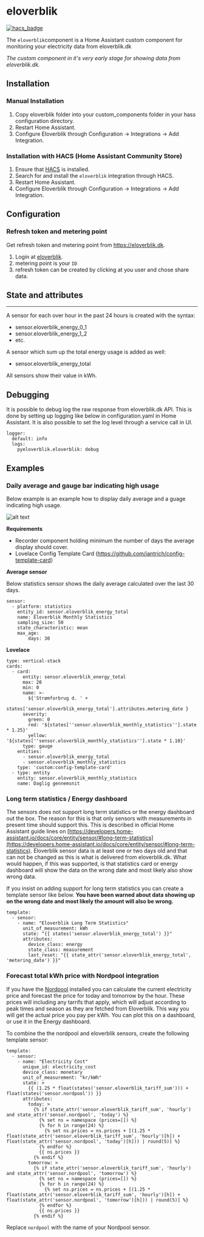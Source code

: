 # eloverblik

[![hacs_badge](https://img.shields.io/badge/HACS-Default-orange.svg)](https://github.com/hacs/integration)

The `eloverblik`component is a Home Assistant custom component for monitoring your electricity data from eloverblik.dk

*The custom component in it's very early stage for showing data from eloverblik.dk.*

## Installation

### Manual Installation

  1. Copy eloverblik folder into your custom_components folder in your hass configuration directory.
  2. Restart Home Assistant.
  3. Configure Eloverblik through Configuration -> Integrations -> Add Integration.

### Installation with HACS (Home Assistant Community Store)

  1. Ensure that [HACS](https://hacs.xyz/) is installed.
  2. Search for and install the `eloverblik` integration through HACS.
  3. Restart Home Assistant. 
  4. Configure Eloverblik through Configuration -> Integrations -> Add Integration.


## Configuration

### Refresh token and metering point

Get refresh token and metering point from https://eloverblik.dk.

  1. Login at [eloverblik](https://eloverblik.dk).
  2. metering point is your `ID`
  3. refresh token can be created by clicking at you user and chose share data.

## State and attributes
---
A sensor for each over hour in the past 24 hours is created with the syntax:
 * sensor.eloverblik_energy_0_1
 * sensor.eloverblik_energy_1_2
 * etc.

A sensor which sum up the total energy usage is added as well:
 * sensor.eloverblik_energy_total

All sensors show their value in kWh.

## Debugging
It is possible to debug log the raw response from eloverblik.dk API. This is done by setting up logging like below in configuration.yaml in Home Assistant. It is also possible to set the log level through a service call in UI.  
```
logger: 
  default: info
  logs: 
    pyeloverblik.eloverblik: debug
```

## Examples

### Daily average and gauge bar indicating high usage
Below example is an example how to display daily average and a guage indicating high usage. 

![alt text](images/example1.png "Gauge Example")


**Requirements**

* Recorder component holding minimum the number of days the average display should cover.
* Lovelace Config Template Card (https://github.com/iantrich/config-template-card)

**Average sensor**

Below statistics sensor shows the daily average calculated over the last 30 days. 
```
sensor:
  - platform: statistics
    entity_id: sensor.eloverblik_energy_total
    name: Eloverblik Monthly Statistics
    sampling_size: 50
    state_characteristic: mean
    max_age:
        days: 30

```

**Lovelace**

```
type: vertical-stack
cards:
  - card:
      entity: sensor.eloverblik_energy_total
      max: 20
      min: 0
      name: >-
        ${'Strømforbrug d. ' +
        states['sensor.eloverblik_energy_total'].attributes.metering_date }
      severity:
        green: 0
        red: '${states[''sensor.eloverblik_monthly_statistics''].state * 1.25}'
        yellow: '${states[''sensor.eloverblik_monthly_statistics''].state * 1.10}'
      type: gauge
    entities:
      - sensor.eloverblik_energy_total
      - sensor.eloverblik_monthly_statistics
    type: 'custom:config-template-card'
  - type: entity
    entity: sensor.eloverblik_monthly_statistics
    name: Daglig gennemsnit

```

### Long term statistics / Energy dashboard

The sensors does not support long term statistics or the energy dashboard out the box. The reason for this is that only sensors with measurements in present time should support this. This is described in official Home Assistant guide lines on [https://developers.home-assistant.io/docs/core/entity/sensor/#long-term-statistics](https://developers.home-assistant.io/docs/core/entity/sensor/#long-term-statistics).  Eloverblik sensor data is at least one or two days old and that can not be changed as this is what is delivered from eloverblik.dk. What would happen, if this was supported, is that statistics card or energy dashboard will show the data on the wrong date and most likely also show wrong data.

If you insist on adding support for long term statistics you can create a template sensor like below. **You have been warned about data showing up on the wrong date and most likely the amount will also be wrong.**
```
template: 
  - sensor: 
    - name: "Eloverblik Long Term Statistics"
      unit_of_measurement: kWh
      state: "{{ states('sensor.eloverblik_energy_total') }}"
      attributes: 
        device_class: energy
        state_class: measurement
        last_reset: "{{ state_attr('sensor.eloverblik_energy_total', 'metering_date') }}"
```

### Forecast total kWh price with Nordpool integration

If you have the [Nordpool](https://github.com/custom-components/nordpool) installed you can calculate the current electricity price and forecast the price for today and tomorrow by the hour. These prices will including any tarrifs that apply, which will adjust according to peak times and season as they are fetched from Eloverblik. This way you will get the actual price you pay per kWh. You can plot this on a dashboard, or use it in the Energy dashboard.

To combine the the nordpool and eloverblik sensors, create the following template sensor:

```
template:
  - sensor:
    - name: "Electricity Cost"
      unique_id: electricity_cost
      device_class: monetary
      unit_of_measurement: "kr/kWh"
      state: >
        {{ (1.25 * float(states('sensor.eloverblik_tariff_sum'))) + float(states('sensor.nordpool')) }}
      attributes:
        today: >
          {% if state_attr('sensor.eloverblik_tariff_sum', 'hourly') and state_attr('sensor.nordpool', 'today') %}
            {% set ns = namespace (prices=[]) %}
            {% for h in range(24) %}
              {% set ns.prices = ns.prices + [(1.25 * float(state_attr('sensor.eloverblik_tariff_sum', 'hourly')[h]) + float(state_attr('sensor.nordpool', 'today')[h])) | round(5)] %}
            {% endfor %}
            {{ ns.prices }}
          {% endif %}
        tomorrow: >
          {% if state_attr('sensor.eloverblik_tariff_sum', 'hourly') and state_attr('sensor.nordpool', 'tomorrow') %}
            {% set ns = namespace (prices=[]) %}
            {% for h in range(24) %}
              {% set ns.prices = ns.prices + [(1.25 * float(state_attr('sensor.eloverblik_tariff_sum', 'hourly')[h]) + float(state_attr('sensor.nordpool', 'tomorrow')[h])) | round(5)] %}
            {% endfor %}
            {{ ns.prices }}
          {% endif %}
```

Replace `nordpool` with the name of your Nordpool sensor.
